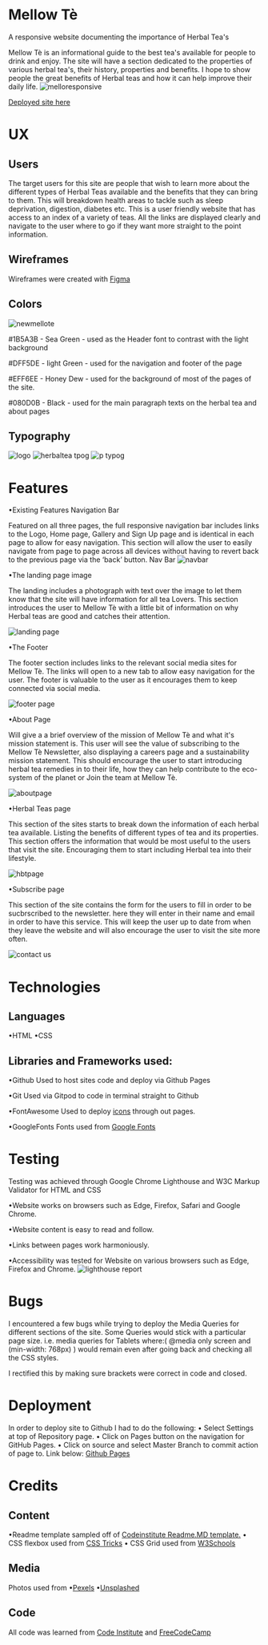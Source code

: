 # Mellow Tè
A responsive website documenting the importance of Herbal Tea's

Mellow Tè is an informational guide to the best tea's available for people to drink and enjoy.
The site will have a section dedicated to the properties of various herbal tea's, their history, properties and benefits.
I hope to show people the great benefits of Herbal teas and how it can help improve their daily life.
![melloresponsive](https://user-images.githubusercontent.com/65243328/142922128-f8a8e50a-516e-4cd9-b3fd-9072199e7789.jpg)


[Deployed site here](https://mikacodez.github.io/mellowte/)

# UX
## Users
The target users for this site are people that wish to learn more about the different types of Herbal Teas available and the benefits
that they can bring to them. This will breakdown health areas to tackle such as sleep deprivation, digestion, diabetes etc.
This is a user friendly website that has access to an index of a variety of teas. All the links are displayed clearly and navigate to the user where to go
if they want more straight to the point information.

## Wireframes
Wireframes were created with [Figma](https://www.figma.com/)


## Colors

![newmellote](https://user-images.githubusercontent.com/65243328/142275655-79b4673e-6182-419b-b503-720725a22e8e.png)


#1B5A3B - Sea Green - used as the Header font to contrast with the light background

#DFF5DE - light Green - used for the navigation and footer of the page

#EFF6EE - Honey Dew - used for the background of most of the pages of the site.

#080D0B - Black - used for the main paragraph texts on the herbal tea and about pages

## Typography
![logo](https://user-images.githubusercontent.com/65243328/138295328-c7ca4fb8-79e0-418d-aab2-765b131ec65c.jpg)
![herbaltea tpog](https://user-images.githubusercontent.com/65243328/138295340-5d65fafc-aa68-4a17-9c46-242ea339d3be.jpg)
![p typog](https://user-images.githubusercontent.com/65243328/138295784-adbd869a-27ad-4f71-bd55-8d15fe29214e.JPG)


# Features

•Existing Features
Navigation Bar

Featured on all three pages, the full responsive navigation bar includes links to the Logo, Home page, Gallery and Sign Up page and is identical in each page to allow for easy navigation.
This section will allow the user to easily navigate from page to page across all devices without having to revert back to the previous page via the ‘back’ button.
Nav Bar
![navbar](https://user-images.githubusercontent.com/65243328/136407485-0cf500e3-d0e3-427b-897d-55017c72177a.JPG)

•The landing page image

The landing includes a photograph with text over the image to let them know that the site will have information for all tea Lovers.
This section introduces the user to Mellow Tè with a little bit of information on why Herbal teas are good and catches their attention.

![landing page](https://user-images.githubusercontent.com/65243328/142277186-97a71973-9e29-41a1-86e7-38b89388a5b4.JPG)


•The Footer

The footer section includes links to the relevant social media sites for Mellow Tè. The links will open to a new tab to allow easy navigation for the user.
The footer is valuable to the user as it encourages them to keep connected via social media.

![footer page](https://user-images.githubusercontent.com/65243328/142909086-2335b03e-655e-404e-8bfd-8546081ea03d.JPG)


•About Page

Will give a a brief overview of the mission of Mellow Tè and what it's mission statement is.
This user will see the value of subscribing to the Mellow Tè Newsletter, also displaying a careers page and a sustainability mission statement. This should encourage the user to start introducing herbal tea remedies in to their life, how they can help contribute to the eco-system of the planet or Join the team at Mellow Tè.

![aboutpage](https://user-images.githubusercontent.com/65243328/136409012-fa757f88-3604-41a9-9e3a-8cb422d99156.JPG)


•Herbal Teas page

This section of the sites starts to break down the information of each herbal tea available.
Listing the benefits of different types of tea and its properties. This section offers the information that would be most useful to the users that visit the site.
Encouraging them to start including Herbal tea into their lifestyle.



![hbtpage](https://user-images.githubusercontent.com/65243328/140744116-9be800d3-9223-46f4-a470-77e2008eaf1b.JPG)


•Subscribe page

This section of the site contains the form for the users to fill in order to be sucbrscribed to the newsletter.
here they will enter in their name and email in order to have this service. This will keep the user up to date from when they leave the website and will also encourage the user to visit the site more often.


![contact us](https://user-images.githubusercontent.com/65243328/142907263-eef6d2e5-e735-4776-ac47-21c828f1acd5.JPG)


# Technologies
## Languages
•HTML
•CSS

## Libraries and Frameworks used:

•Github
Used to host sites code and deploy via Github Pages

•Git
Used via Gitpod to code in terminal straight to Github

•FontAwesome
Used to deploy [icons](https://fontawesome.com/) through out pages.

•GoogleFonts
Fonts used from [Google Fonts](https://fonts.google.com/)

# Testing
Testing was achieved through Google Chrome Lighthouse and W3C Markup Validator for HTML and CSS

•Website works on browsers such as Edge, Firefox, Safari and Google Chrome.

•Website content is easy to read and follow.

•Links between pages work harmoniously.

•Accessibility was tested for Website on various browsers such as Edge, Firefox and Chrome.
![lighthouse report](https://user-images.githubusercontent.com/65243328/142274736-554abc47-7c5c-4dcc-ba2c-d1325548ac42.JPG)


# Bugs

I encountered a few bugs while trying to deploy the Media Queries for different sections of the site.
Some Queries would stick with a particular page size. i.e. media queries for Tablets where:( @media only screen and (min-width: 768px) )
would remain even after going back and checking all the CSS styles.

I rectified this by making sure brackets were correct in code and closed.

# Deployment
In order to deploy site to Github I had to do the following:
• Select Settings at top of Repository page.
• Click on Pages button on the navigation for GitHub Pages.
• Click on source and select Master Branch to commit action of page to.
Link below:
[Github Pages](https://mikacodez.github.io/mellowte/)

# Credits

## Content
•Readme template sampled off of [Codeinstitute Readme.MD template.](https://github.com/Code-Institute-Solutions/readme-template)
• CSS flexbox used from [CSS Tricks](https://css-tricks.com/snippets/css/a-guide-to-flexbox/#examples) 
• CSS Grid used from [W3Schools](https://www.w3schools.com/css/css_grid.asp)

## Media
Photos used from
•[Pexels](www.pexels.com)
•[Unsplashed](www.unsplashed.com)

## Code
All code was learned from [Code Institute](www.codeinstitute.net) and [FreeCodeCamp](https://www.freecodecamp.org/learn/) 




